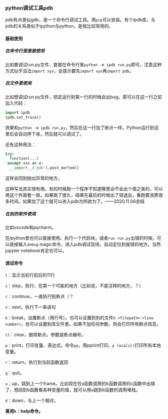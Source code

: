 ### python调试工具pdb

pdb有点类似gdb，是一个命令行调试工具。用`pip`可以安装。有个ipdb库，与pdb的关系类似于ipython与python，是我比较常用的。

#### 基础使用

##### 在命令行里直接使用

比如要调试run.py文件，直接在命令行里`python -m ipdb run.py`即可，注意这种方式似乎没法`import sys`，会提示要先`import sys`再`import pdb`。

##### 在文件里使用

比如想调试run.py文件，锁定运行到某一行的时候会出bug。那可以在这一行之前加入代码：

```python
import ipdb
ipdb.set_trace()
```

效果和`python -m ipdb run.py`，然后在这一行加了断点一样，Python运行到这里后会自动停下来，然后就可以调试了。

还有这种用法：

```python
try:
  function(...)
 except xxx as e:
  __import__('pdb').post_mortem()
```

这样会回到抛出异常的地方。

这种写法其实很有用。有的时候跑一个程序不知道哪里会不会出个错之类的，可以用这个外面套一层。如果跑了很久，结果在最后的时候出了错退出，重跑要浪费很多时间。如果加了这个就可以进入pdb为所欲为了。——2020.11.06总结

##### 在别的软件使用

比如vscode和pycharm。

在ipython里也可以直接使用。执行一个代码块，或者`run run.py`出错的时候，可以直接输入`debug` magic命令，进入pdb调试现场，自动定位到报错的地方。当然jupyter notebook肯定也可以。



#### 调试命令

`l`：显示当前行前后的11行

`s`：step，执行，在第一个可能的地方（比如说，不是注释的地方，？）

`c`：continue，一直执行到断点（？

`n`：next，执行下一条语句

`b`：break，设置断点（用行号）。也可以设置到别的文件`b <filepath>:<line number>`，也可以设置到库文件里。如果不加任何参数，则会打印所有断点信息。

`cl`：clear，删除断点。参数是断点编号。

`p`：print，打印变量、表达式。命令`pp`，用pprint打印。`p locals()`打印所有本地变量。

`r`：return，执行到当前函数返回

`q`：quit。

`u`：up，跳到上一个frame。比如现在在a函数调用的b函数调用的c函数中出错了，想回到b函数看各种变量的值，就可以用u跳到b函数的调用堆栈。

`d`：down，与上一个相对。

**善用`h`：help命令。**







